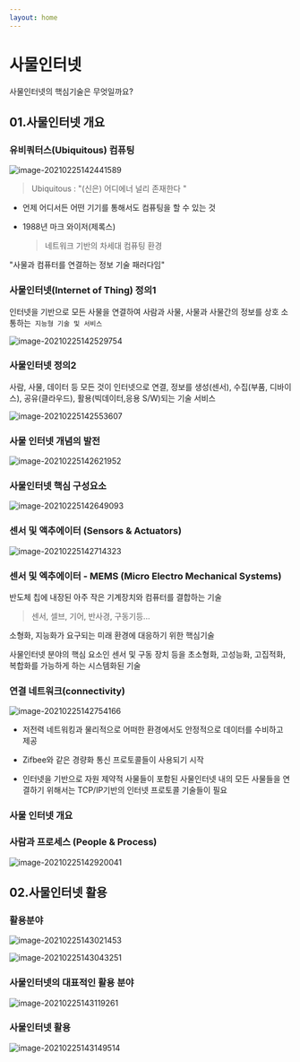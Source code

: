 ```yaml
---
layout: home
---
```


# 사물인터넷
사물인터넷의 핵심기술은 무엇일까요?



## 01.사물인터넷 개요



### 유비쿼터스(Ubiquitous) 컴퓨팅

![image-20210225142441589](C:\d\jinydev\cs101_컴퓨터학개론\src\cloud\img\image-20210225142441589.png)



> Ubiquitous : "(신은) 어디에너 널리 존재한다 "

* 언제 어디서든 어떤 기기를 통해서도 컴퓨팅을 할 수 있는 것



* 1988년 마크 와이저(제록스) 

  >  네트워크 기반의 차세대 컴퓨팅 환경



"사물과 컴퓨터를 연결하는 정보 기술 패러다임"






### 사물인터넷(Internet of Thing) 정의1

인터넷을 기반으로 모든 사물을 연결하여 사람과 사물, 사물과 사물간의 정보를 상호 소통하는` 지능형 기술 및 서비스`



![image-20210225142529754](C:\d\jinydev\cs101_컴퓨터학개론\src\cloud\img\image-20210225142529754.png)







### 사물인터넷 정의2

사람, 사물, 데이터 등 모든 것이 인터넷으로 연결, 정보를 생성(센서), 수집(부품, 디바이스), 공유(클라우드), 활용(빅데이터,응용 S/W)되는 기술 서비스

![image-20210225142553607](C:\d\jinydev\cs101_컴퓨터학개론\src\cloud\img\image-20210225142553607.png)



### 사물 인터넷 개념의 발전

![image-20210225142621952](C:\d\jinydev\cs101_컴퓨터학개론\src\cloud\img\image-20210225142621952.png)



### 사물인터넷 핵심 구성요소



![image-20210225142649093](C:\d\jinydev\cs101_컴퓨터학개론\src\cloud\img\image-20210225142649093.png)





### 센서 및 액추에이터 (Sensors & Actuators)

![image-20210225142714323](C:\d\jinydev\cs101_컴퓨터학개론\src\cloud\img\image-20210225142714323.png)







### 센서 및 엑추에이터 - MEMS (Micro Electro Mechanical Systems)

반도체 칩에 내장된 아주 작은 기계장치와 컴퓨터를 결합하는 기술

> 센서, 셀브, 기어, 반사경, 구동기등...



소형화, 지능화가 요구되는 미래 환경에 대응하기 위한 핵심기술



사물인터넷 분야의 핵심 요소인 센서 및 구동 장치 등을 초소형화, 고성능화, 고집적화, 복합화를 가능하게 하는 시스템화된 기술





### 연결 네트워크(connectivity)

![image-20210225142754166](C:\d\jinydev\cs101_컴퓨터학개론\src\cloud\img\image-20210225142754166.png)



* 저전력 네트워킹과 물리적으로 어떠한 환경에서도 안정적으로 데이터를 수비하고 제공

* Zifbee와 같은 경량화 통신 프로토콜들이 사용되기 시작

* 인터넷을 기반으로 자원 제약적 사물들이 포함된 사물인터넷 내의 모든 사물들을 연결하기 위해서는 TCP/IP기반의 인터넷 프로토콜 기술들이 필요





### 사물 인터넷 개요



### 사람과 프로세스 (People & Process)

![image-20210225142920041](C:\d\jinydev\cs101_컴퓨터학개론\src\cloud\img\image-20210225142920041.png)















## 02.사물인터넷 활용



### 활용분야

![image-20210225143021453](C:\d\jinydev\cs101_컴퓨터학개론\src\cloud\img\image-20210225143021453.png)



![image-20210225143043251](C:\d\jinydev\cs101_컴퓨터학개론\src\cloud\img\image-20210225143043251.png)





### 사물인터넷의 대표적인 활용 분야

![image-20210225143119261](C:\d\jinydev\cs101_컴퓨터학개론\src\cloud\img\image-20210225143119261.png)





### 사물인터넷 활용

![image-20210225143149514](C:\d\jinydev\cs101_컴퓨터학개론\src\cloud\img\image-20210225143149514.png)



